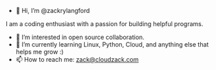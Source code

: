 - 👋 Hi, I’m @zackrylangford

I am a coding enthusiast with a passion for building helpful programs. 

- 👀 I’m interested in open source collaboration. 
- 🌱 I’m currently learning Linux, Python, Cloud, and anything else that helps me grow :) 
- 📫 How to reach me: zack@cloudzack.com


<!---
zackrylangford/zackrylangford is a ✨ special ✨ repository because its `README.md` (this file) appears on your GitHub profile.
You can click the Preview link to take a look at your changes.
--->
